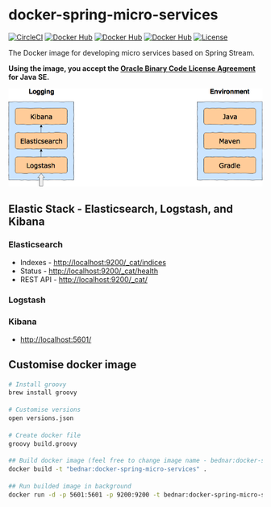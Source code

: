 # docker-spring-micro-services
[![CircleCI](https://circleci.com/gh/bednar/docker-spring-micro-services.svg?style=shield&circle-token=:circle-ci-badge-token)](https://circleci.com/gh/bednar/docker-spring-micro-services)
[![Docker Hub](https://img.shields.io/docker/build/bednar/docker-spring-micro-services.svg?style=flat)](https://registry.hub.docker.com/u/bednar/docker-spring-micro-services/)
[![Docker Hub](https://img.shields.io/docker/pulls/bednar/docker-spring-micro-services.svg?style=flat)](https://registry.hub.docker.com/u/bednar/docker-spring-micro-services/)
[![Docker Hub](https://img.shields.io/docker/stars/bednar/docker-spring-micro-services.svg?style=flat)](https://registry.hub.docker.com/u/bednar/docker-spring-micro-services/)
[![License](https://img.shields.io/badge/License-Apache%202.0-blue.svg)](https://raw.githubusercontent.com/bednar/docker-spring-micro-services/master/LICENSE)


The Docker image for developing micro services based on Spring Stream.

**Using the image, you accept the [Oracle Binary Code License Agreement](http://www.oracle.com/technetwork/java/javase/terms/license/index.html) for Java SE.**

![Infrastructure](./Infrastructure.png)

## Elastic Stack - Elasticsearch, Logstash, and Kibana
### Elasticsearch
- Indexes - [http://localhost:9200/_cat/indices](http://localhost:9200/_cat/indices)
- Status - [http://localhost:9200/_cat/health](http://localhost:9200/_cat/health)
- REST API - [http://localhost:9200/_cat/](http://localhost:9200/_cat/)

### Logstash
### Kibana
 - [http://localhost:5601/](http://localhost:5601/)

## Customise docker image
```bash
# Install groovy
brew install groovy

# Customise versions
open versions.json

# Create docker file
groovy build.groovy

## Build docker image (feel free to change image name - bednar:docker-spring-micro-services)
docker build -t "bednar:docker-spring-micro-services" .

## Run builded image in background
docker run -d -p 5601:5601 -p 9200:9200 -t bednar:docker-spring-micro-services
```
